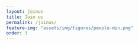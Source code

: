 ```yaml
---
layout: joinus
title: Join us
permalink: /joinus/
feature-img: "assets/img/figures/people-min.png"
order: 3
---
```


